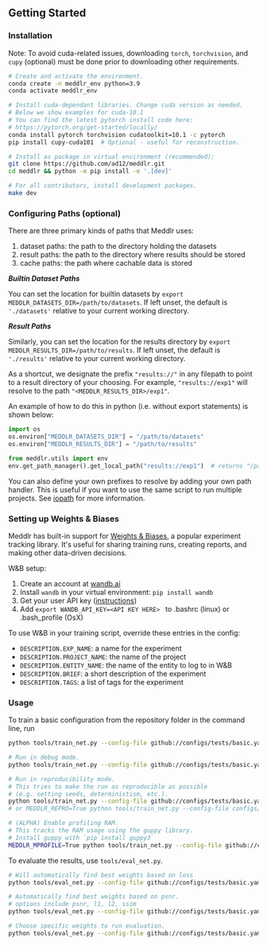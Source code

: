 
## Getting Started

### Installation
Note: To avoid cuda-related issues, downloading `torch`, `torchvision`, and `cupy` (optional)
must be done prior to downloading other requirements.

```bash
# Create and activate the environment.
conda create -n meddlr_env python=3.9
conda activate meddlr_env

# Install cuda-dependant libraries. Change cuda version as needed.
# Below we show examples for cuda-10.1
# You can find the latest pytorch install code here:
# https://pytorch.org/get-started/locally/
conda install pytorch torchvision cudatoolkit=10.1 -c pytorch
pip install cupy-cuda101  # Optional - useful for reconstruction.

# Install as package in virtual environment (recommended):
git clone https://github.com/ad12/meddlr.git
cd meddlr && python -m pip install -e '.[dev]'

# For all contributors, install development packages.
make dev
```


### Configuring Paths (optional)
There are three primary kinds of paths that Meddlr uses: 

1. dataset paths: the path to the directory holding the datasets
2. result paths: the path to the directory where results should be stored
3. cache paths: the path where cachable data is stored
 
***Builtin Dataset Paths***

You can set the location for builtin datasets by
`export MEDDLR_DATASETS_DIR=/path/to/datasets`. If left unset, the default
is `'./datasets'` relative to your current working directory.

***Result Paths***

Similarly, you can set the location for the results directory by
`export MEDDLR_RESULTS_DIR=/path/to/results`. If left unset, the default
is `'./results'` relative to your current working directory.

As a shortcut, we designate the prefix `"results://"`
in any filepath to point to a result directory of your choosing.
For example, `"results://exp1"` will resolve to the path
`"<MEDDLR_RESULTS_DIR>/exp1"`.

An example of how to do this in python (i.e. without export statements) is shown below:

```python
import os
os.environ["MEDDLR_DATASETS_DIR"] = "/path/to/datasets"
os.environ["MEDDLR_RESULTS_DIR"] = "/path/to/results"

from meddlr.utils import env
env.get_path_manager().get_local_path("results://exp1")  # returns "/path/to/results/exp1"
```

You can also define your own prefixes to resolve by adding your own path handler.
This is useful if you want to use the same script to run multiple projects. See
[iopath](https://github.com/facebookresearch/iopath)
for more information.

### Setting up Weights & Biases
Meddlr has built-in support for [Weights & Biases](https://wandb.ai/site), a popular experiment tracking library.
It's useful for sharing training runs, creating reports, and making other data-driven decisions.

W&B setup:
1. Create an account at [wandb.ai](https://wandb.ai/site)
2. Install `wandb` in your virtual environment: `pip install wandb`
3. Get your user API key ([instructions](https://docs.wandb.com/library/api))
4. Add `export WANDB_API_KEY=<API KEY HERE> ` to .bashrc (linux) or .bash_profile (OsX)

To use W&B in your training script, override these entries in the config:
- `DESCRIPTION.EXP_NAME`: a name for the experiment
- `DESCRIPTION.PROJECT_NAME`: the name of the project
- `DESCRIPTION.ENTITY_NAME`: the name of the entity to log to in W&B
- `DESCRIPTION.BRIEF`: a short description of the experiment
- `DESCRIPTION.TAGS`: a list of tags for the experiment

### Usage
To train a basic configuration from the repository folder in the command line, run
```bash
python tools/train_net.py --config-file github://configs/tests/basic.yaml

# Run in debug mode.
python tools/train_net.py --config-file github://configs/tests/basic.yaml --debug

# Run in reproducibility mode.
# This tries to make the run as reproducible as possible
# (e.g. setting seeds, deterministism, etc.).
python tools/train_net.py --config-file github://configs/tests/basic.yaml --reproducible
# or MEDDLR_REPRO=True python tools/train_net.py --config-file configs/tests/basic.yaml

# (ALPHA) Enable profiling RAM.
# This tracks the RAM usage using the guppy library.
# Install guppy with `pip install guppy3`
MEDDLR_MPROFILE=True python tools/train_net.py --config-file github://configs/tests/basic.yaml
```

To evaluate the results, use `tools/eval_net.py`.
```bash
# Will automatically find best weights based on loss
python tools/eval_net.py --config-file github://configs/tests/basic.yaml

# Automatically find best weights based on psnr.
# options include psnr, l1, l2, ssim
python tools/eval_net.py --config-file github://configs/tests/basic.yaml --metric psnr

# Choose specific weights to run evaluation.
python tools/eval_net.py --config-file github://configs/tests/basic.yaml MODEL.WEIGHTS path/to/weights
```